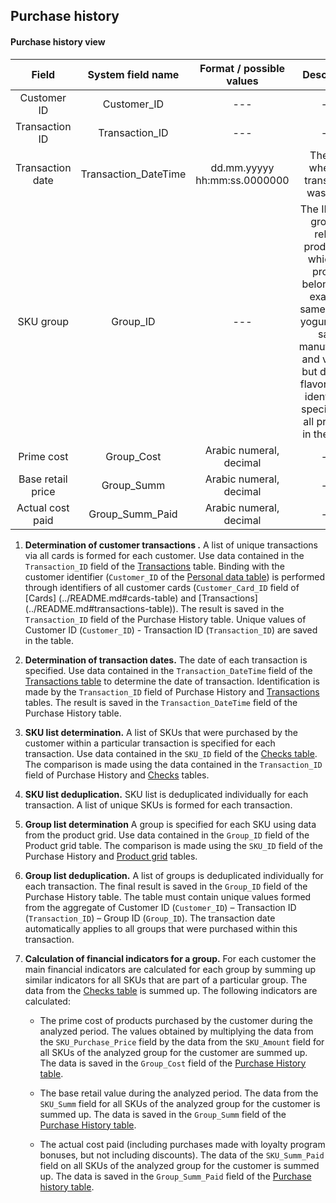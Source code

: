 ## Purchase history

#### Purchase history view

| **Field**                       | **System field name**       | **Format / possible values**     | **Description**                                                       |
|:-------------------------------:|:---------------------------:|:--------------------------------:|:--------------------------------------------------------------------:|
| Customer ID                     | Customer_ID                 | ---                              | ---                                                                   |
| Transaction ID                  | Transaction_ID              | ---                              | ---                                                                   |
| Transaction date                | Transaction_DateTime        | dd.mm.yyyyy hh:mm:ss.0000000     | The date when the transaction was made                                                                                                                                                                                             |
| SKU group                       | Group_ID                    | ---                              | The ID of the group of related products to which the product belongs (for example, same type of yogurt of the same manufacturer and volume, but different flavors). One identifier is specified for all products in the group  |
| Prime cost                      | Group_Cost                  | Arabic numeral, decimal | ---                                                                                                                                                                                                                                         |
| Base retail price               | Group_Summ                  | Arabic numeral, decimal | ---                                                                                                                                                                                                                                         |
| Actual cost paid                | Group_Summ_Paid             | Arabic numeral, decimal | ---                                                                                                                                                                                                                                         |

1. **Determination of customer transactions .**
   A list of unique transactions via all cards is formed for each customer. Use data contained in the `Transaction_ID`
   field of the [Transactions](../README.md#transactions-table) table. Binding with the customer
   identifier (`Customer_ID` of the [Personal data table](../README.md#personal-data-table)) is performed through
   identifiers of all customer cards (`Customer_Card_ID` field of [Cards] (../README.md#cards-table)
   and [Transactions] (../README.md#transactions-table)). The result is saved in the `Transaction_ID` field of the
   Purchase History table. Unique values of Customer ID (`Customer_ID`) - Transaction ID (`Transaction_ID`) are saved in
   the table.

2. **Determination of transaction dates.**
   The date of each transaction is specified. Use data contained in the `Transaction_DateTime` field of
   the [Transactions table](../README.md#transactions-table) to determine the date of transaction. Identification is
   made by the `Transaction_ID` field of Purchase History and [Transactions](../README.md#transactions-table) tables.
   The result is saved in the `Transaction_DateTime` field of the Purchase History table.

3. **SKU list determination.** A list of SKUs that were purchased by the customer within a particular transaction is
   specified for each transaction. Use data contained in the `SKU_ID` field of
   the [Checks table](../README.md#checks-table). The comparison is made using the data contained in
   the `Transaction_ID` field of Purchase History and [Checks](../README.md#checks-table) tables.

4. **SKU list deduplication.** SKU list is deduplicated individually for each transaction. A list of unique SKUs is
   formed for each transaction.

5. **Group list determination**  A group is specified for each SKU using data from the product grid. Use data contained
   in the `Group_ID` field of the Product grid table. The comparison is made using the `SKU_ID` field of the Purchase
   History and [Product grid](../README.md#product-grid-table) tables.

6. **Group list deduplication.**  A list of groups is deduplicated individually for each transaction. The final result
   is saved in the `Group_ID` field of the Purchase History table. The table must contain unique values formed from the
   aggregate of Customer ID (`Customer_ID`) – Transaction ID (`Transaction_ID`) – Group ID (`Group_ID`). The transaction
   date automatically applies to all groups that were purchased within this transaction.

7. **Calculation of financial indicators for a group.** For each customer the main financial indicators are calculated
   for each group by summing up similar indicators for all SKUs that are part of a particular group. The data from
   the [Checks table](../README.md#checks-table) is summed up. The following indicators are calculated:

    - The prime cost of products purchased by the customer during the analyzed period. The values obtained by
      multiplying the data from the `SKU_Purchase_Price` field by the data from the `SKU_Amount` field for all SKUs of
      the analyzed group for the customer are summed up. The data is saved in the `Group_Cost` field of
      the [Purchase History table](../README.md#purchase-history-view).

    - The base retail value during the analyzed period. The data from the `SKU_Summ` field for all SKUs of the analyzed
      group for the customer is summed up. The data is saved in the `Group_Summ` field of
      the [Purchase History table](../README.md#purchase-history-view).

    - The actual cost paid (including purchases made with loyalty program bonuses, but not including discounts). The
      data of the `SKU_Summ_Paid` field on all SKUs of the analyzed group for the customer is summed up. The data is
      saved in the `Group_Summ_Paid` field of the [Purchase history table](../README.md#purchase-history-view).
